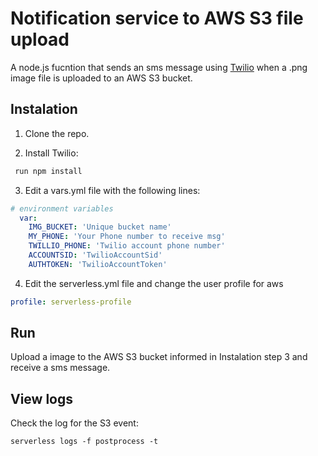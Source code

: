 # Notification service to AWS S3 file upload

A node.js fucntion that sends an sms message using [Twilio](www.twilio.com) when a .png image file is uploaded to an AWS S3 bucket. 

## Instalation

1. Clone the repo.

2. Install Twilio: 
```js
 run npm install
```

3. Edit a vars.yml file with the following lines:
```yml
# environment variables
  var:
    IMG_BUCKET: 'Unique bucket name'
    MY_PHONE: 'Your Phone number to receive msg'
    TWILLIO_PHONE: 'Twilio account phone number'
    ACCOUNTSID: 'TwilioAccountSid'
    AUTHTOKEN: 'TwilioAccountToken'
```

4. Edit the serverless.yml file and change the user profile for aws
```yml
profile: serverless-profile
```

## Run

Upload a image to the AWS S3 bucket informed in Instalation step 3 and receive a sms message.

## View logs

Check the log for the S3 event:

```serverless
serverless logs -f postprocess -t
```